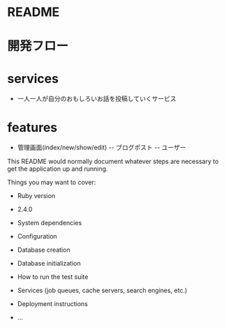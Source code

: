 # README

# 開発フロー

# services

- 一人一人が自分のおもしろいお話を投稿していくサービス

# features

- 管理画面(index/new/show/edit)
-- ブログポスト
-- ユーザー 

This README would normally document whatever steps are necessary to get the
application up and running.

Things you may want to cover:

* Ruby version
- 2.4.0

* System dependencies

* Configuration

* Database creation

* Database initialization

* How to run the test suite

* Services (job queues, cache servers, search engines, etc.)

* Deployment instructions

* ...
